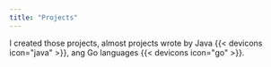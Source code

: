 ```yaml
---
title: "Projects"
---
```


I created those projects, almost projects wrote by Java {{< devicons icon="java" >}}, ang Go languages {{< devicons icon="go" >}}.
